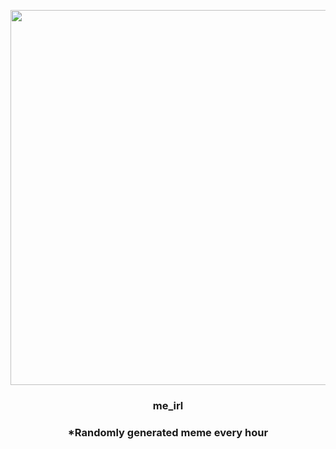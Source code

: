 <p align="center">
        <img src="https://i.redd.it/dxk529b8ejw81.jpg" width="600" height="600">
        </p>
        <h3 align="center">me_irl</h3>
        <h3 align="center">*Randomly generated meme every hour</h3>
    